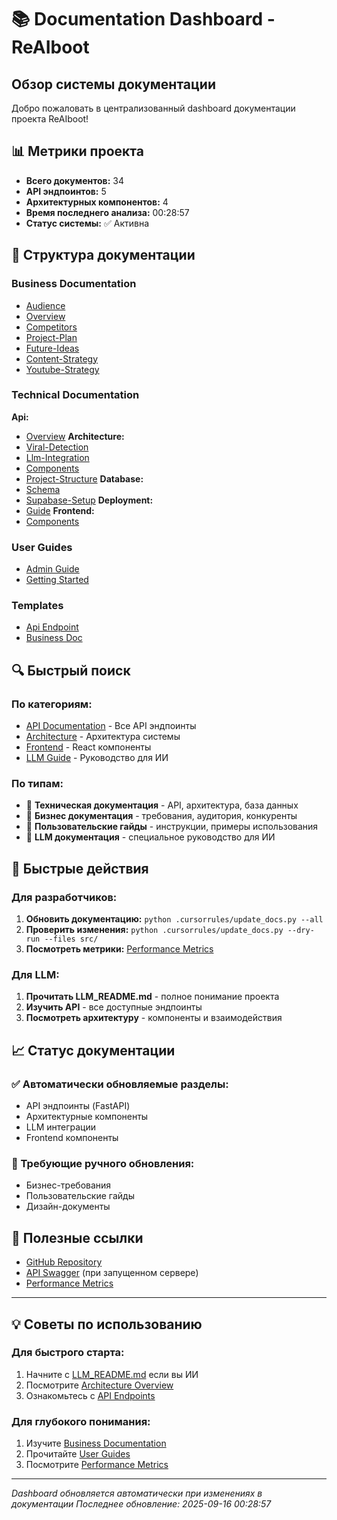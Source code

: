 # 📚 Documentation Dashboard - ReAIboot

## Обзор системы документации

Добро пожаловать в централизованный dashboard документации проекта ReAIboot!

## 📊 Метрики проекта


- **Всего документов:** 34
- **API эндпоинтов:** 5
- **Архитектурных компонентов:** 4
- **Время последнего анализа:** 00:28:57
- **Статус системы:** ✅ Активна


## 📁 Структура документации

### Business Documentation
- [Audience](./business/audience.md)
- [Overview](./business/overview.md)
- [Competitors](./business/competitors.md)
- [Project-Plan](./business/project-plan.md)
- [Future-Ideas](./business/future-ideas.md)
- [Content-Strategy](./business/content-strategy.md)
- [Youtube-Strategy](./business/youtube-strategy.md)

### Technical Documentation
**Api:**
  - [Overview](./technical/api/overview.md)
**Architecture:**
  - [Viral-Detection](./technical/architecture/viral-detection.md)
  - [Llm-Integration](./technical/architecture/llm-integration.md)
  - [Components](./technical/architecture/components.md)
  - [Project-Structure](./technical/architecture/project-structure.md)
**Database:**
  - [Schema](./technical/database/schema.md)
  - [Supabase-Setup](./technical/database/supabase-setup.md)
**Deployment:**
  - [Guide](./technical/deployment/guide.md)
**Frontend:**
  - [Components](./technical/frontend/components.md)

### User Guides
- [Admin Guide](./user-guides/admin-guide.md)
- [Getting Started](./user-guides/getting-started.md)

### Templates
- [Api Endpoint](./templates/api-endpoint.md)
- [Business Doc](./templates/business-doc.md)

## 🔍 Быстрый поиск

### По категориям:
- [API Documentation](./technical/api/overview.md) - Все API эндпоинты
- [Architecture](./technical/architecture/components.md) - Архитектура системы
- [Frontend](./technical/frontend/components.md) - React компоненты
- [LLM Guide](./LLM_README.md) - Руководство для ИИ

### По типам:
- 🔧 **Техническая документация** - API, архитектура, база данных
- 💼 **Бизнес документация** - требования, аудитория, конкуренты
- 👥 **Пользовательские гайды** - инструкции, примеры использования
- 🤖 **LLM документация** - специальное руководство для ИИ

## 🚀 Быстрые действия

### Для разработчиков:
1. **Обновить документацию:** `python .cursorrules/update_docs.py --all`
2. **Проверить изменения:** `python .cursorrules/update_docs.py --dry-run --files src/`
3. **Посмотреть метрики:** [Performance Metrics](./metrics/performance.md)

### Для LLM:
1. **Прочитать LLM_README.md** - полное понимание проекта
2. **Изучить API** - все доступные эндпоинты
3. **Посмотреть архитектуру** - компоненты и взаимодействия

## 📈 Статус документации

### ✅ Автоматически обновляемые разделы:
- API эндпоинты (FastAPI)
- Архитектурные компоненты
- LLM интеграции
- Frontend компоненты

### 🔄 Требующие ручного обновления:
- Бизнес-требования
- Пользовательские гайды
- Дизайн-документы

## 🔗 Полезные ссылки

- [GitHub Repository](https://github.com/MrUversky/ReAIboot-Telegram-Analytics)
- [API Swagger](http://localhost:8000/api/docs) (при запущенном сервере)
- [Performance Metrics](./metrics/performance.md)

---

## 💡 Советы по использованию

### Для быстрого старта:
1. Начните с [LLM_README.md](./LLM_README.md) если вы ИИ
2. Посмотрите [Architecture Overview](./technical/architecture/components.md)
3. Ознакомьтесь с [API Endpoints](./technical/api/overview.md)

### Для глубокого понимания:
1. Изучите [Business Documentation](./business/overview.md)
2. Прочитайте [User Guides](./user-guides/getting-started.md)
3. Посмотрите [Performance Metrics](./metrics/performance.md)

---

*Dashboard обновляется автоматически при изменениях в документации*
*Последнее обновление: 2025-09-16 00:28:57*
